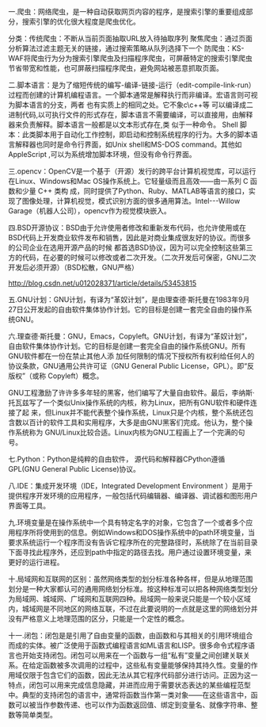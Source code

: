 一.爬虫：网络爬虫，是一种自动获取网页内容的程序，是搜索引擎的重要组成部分，搜索引擎的优化很大程度是爬虫优化。

  分类：传统爬虫：不断从当前页面抽取URL放入待抽取序列
  聚焦爬虫：通过页面分析算法过滤主题无关的链接，通过搜索策略从队列选择下一个
  防爬虫：KS-WAF将爬虫行为分为搜索引擎爬虫及扫描程序爬虫，可屏蔽特定的搜索引擎爬虫节省带宽和性能，也可屏蔽扫描程序爬虫，避免网站被恶意抓取页面。

二.脚本语言：是为了缩短传统的编写-编译-链接-运行（edit-compile-link-run）过程而创建的计算机编程语言。一个脚本通常是解释执行而非编译。宏语言则可视为脚本语言的分支，两者 也有实质上的相同之处。它不象c\c++等 可以编译成二进制代码,以可执行文件的形式存在，脚本语言不需要编译，可以直接用，由解释器来负责解释。脚本语言一般都是以文本形式存在,类 似于一种命令。
  Shell 脚本：此类脚本用于自动化工作控制，即启动和控制系统程序的行为。大多的脚本语言解释器也同时是命令行界面，如Unix shell和MS-DOS command。其他如AppleScript ,可以为系统增加脚本环境，但没有命令行界面。

三.opencv：OpenCV是一个基于（开源）发行的跨平台计算机视觉库，可以运行在Linux、Windows和Mac OS操作系统上。它轻量级而且高效——由一系列 C 函数和少量 C++ 类构 成，同时提供了Python、Ruby、MATLAB等语言的接口，实现了图像处理，计算机视觉，模式识别方面的很多通用算法。Intel---Willow Garage（机器人公司），opencv作为视觉模块嵌入。

四.BSD开源协议：BSD由于允许使用者修改和重新发布代码，也允许使用或在BSD代码上开发商业软件发布和销售，因此是对商业集成很友好的协议。而很多的公司企业在选用开源产品的时候 都首选BSD协议，因为可以完全控制这些第三方的代码，在必要的时候可以修改或者二次开发。（二次开发后可保密，GNU二次开发后必须开源）（BSD松散，GNU严格）

  http://blog.csdn.net/u012028371/article/details/53453815

五.GNU计划：GNU计划，有译为“革奴计划”，是由理查德·斯托曼在1983年9月27日公开发起的自由软件集体协作计划。它的目标是创建一套完全自由的操作系统GNU。

六.理查德·斯托曼：GNU，Emacs，Copyleft。GNU计划，有译为“革奴计划”，自由软件集体协作计划。它的目标是创建一套完全自由的操作系统GNU。所有GNU软件都在一份在禁止其他人添 加任何限制的情况下授权所有权利给任何人的协议条款，GNU通用公共许可证（GNU General Public License，GPL）。即“反版权”（或称 Copyleft）概念。

  GNU工程激励了许许多多年轻的黑客，他们编写了大量自由软件。最后，李纳斯·托瓦兹写了一个类似Unix操作系统的内核，称为Linux，把所有GNU软件和硬件连接了起 来，但Linux并不能代表整个操作系统，Linux只是个内核，整个系统还包含数以百计的软件工具和实用程序，大多是由GNU黑客们完成。他认为，整个操作系统称为 GNU/Linux比较合适。Linux内核为GNU工程画上了一个完满的句号。

七.Python：Python是纯粹的自由软件， 源代码和解释器CPython遵循 GPL(GNU General Public License)协议。

八.IDE：集成开发环境（IDE，Integrated Development Environment ）是用于提供程序开发环境的应用程序，一般包括代码编辑器、编译器、调试器和图形用户界面等工具。

九.环境变量是在操作系统中一个具有特定名字的对象，它包含了一个或者多个应用程序所将使用到的信息。例如Windows和DOS操作系统中的path环境变量，当要求系统运行一个程序而没有告诉它程序所在的完整路径时，系统除了在当前目录下面寻找此程序外，还应到path中指定的路径去找。用户通过设置环境变量，来更好的运行进程。

十.局域网和互联网的区别：虽然网络类型的划分标准各种各样，但是从地理范围划分是一种大家都认可的通用网络划分标准。按这种标准可以把各种网络类型划分为局域网、城域网、广域网和互联网四种。局域网一般来说只能是一个较小区域内，城域网是不同地区的网络互联，不过在此要说明的一点就是这里的网络划分并没有严格意义上地理范围的区分，只能是一个定性的概念。

十一.闭包：闭包是是引用了自由变量的函数，由函数和与其相关的引用环境组合而成的实体。被广泛使用于函数式编程语言如ML语言和LISP。很多命令式程序语言也开始支持闭包。闭包可以用来在一个函数与一组“私有”变量之间创建关联关系。在给定函数被多次调用的过程中，这些私有变量能够保持其持久性。变量的作用域仅限于包含它们的函数，因此无法从其它程序代码部分进行访问。正因为这一特点，闭包可以用来完成信息隐藏，并进而应用于需要状态表达的某些编程范型中。典型的支持闭包的语言中，通常将函数当作第一类对象——在这些语言中，函数可以被当作参数传递、也可以作为函数返回值、绑定到变量名、就像字符串、整数等简单类型。

